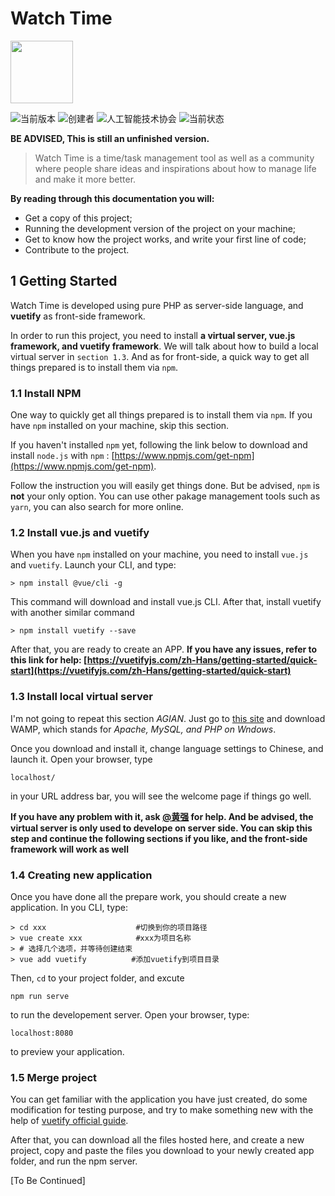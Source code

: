 # Watch Time


<img src="https://github.com/Owen-Tsai/watch-time/blob/master/logo/pinterest_profile_image.png?raw=true" style="width: 100px; height: 100px;">


![当前版本](https://img.shields.io/badge/version-0.0.1-red.svg) ![创建者](https://img.shields.io/badge/founder-%E8%94%A1%E4%BB%B2%E6%99%A8-orange.svg) ![人工智能技术协会](https://img.shields.io/badge/%E5%9B%9B%E5%B7%9D%E8%BD%BB%E5%8C%96%E5%B7%A5-AAIT-brightgreen.svg) ![当前状态](https://img.shields.io/badge/status-Unfinished-lightgrey.svg)

**BE ADVISED, This is still an unfinished version.**

> Watch Time is a time/task management tool as well as a community where people share ideas and inspirations about how to manage life and make it more better.

**By reading through this documentation you will:**
- Get a copy of this project;
- Running the development version of the project on your machine;
- Get to know how the project works, and write your first line of code;
- Contribute to the project.

## 1 Getting Started

Watch Time is developed using pure PHP as server-side language, and **vuetify** as front-side framework.

In order to run this project, you need to install **a virtual server, vue.js framework, and vuetify framework**. We will talk about how to build a local virtual server in `section 1.3`. And as for front-side, a quick way to get all things prepared is to install them via `npm`.

### 1.1 Install NPM

One way to quickly get all things prepared is to install them via `npm`. If you have `npm` installed on your machine, skip this section.

If you haven't installed `npm` yet, following the link below to download and install `node.js` with `npm` : [https://www.npmjs.com/get-npm](https://www.npmjs.com/get-npm).

Follow the instruction you will easily get things done. But be advised, `npm` is **not** your only option. You can use other pakage management tools such as `yarn`, you can also search for more online. 

### 1.2 Install vue.js and vuetify

When you have `npm` installed on your machine, you need to install `vue.js` and `vuetify`. Launch your CLI, and type:

```
> npm install @vue/cli -g
```

This command will download and install vue.js CLI. After that, install vuetify with another similar command

```
> npm install vuetify --save
```

After that, you are ready to create an APP. **If you have any issues, refer to this link for help: [https://vuetifyjs.com/zh-Hans/getting-started/quick-start](https://vuetifyjs.com/zh-Hans/getting-started/quick-start)**

### 1.3 Install local virtual server

I'm not going to repeat this section *AGIAN*. Just go to [this site](http://www.wampserver.com/) and download WAMP, which stands for *Apache, MySQL, and PHP on Wndows*. 

Once you download and install it, change language settings to Chinese, and launch it. Open your browser, type

```
localhost/
```

in your URL address bar, you will see the welcome page if things go well.

**If you have any problem with it, ask **[@黄强](#)** for help. And be advised, the virtual server is only used to develope on server side. You can skip this step and continue the following sections if you like, and the front-side framework will work as well**

### 1.4 Creating new application

Once you have done all the prepare work, you should create a new application. In you CLI, type: 

```
> cd xxx					#切换到你的项目路径
> vue create xxx			#xxx为项目名称
> # 选择几个选项，并等待创建结束
> vue add vuetify		   #添加vuetify到项目目录
```

Then, `cd` to your project folder, and excute

```npm run serve```

to run the developement server. Open your browser, type:

```
localhost:8080
```

to preview your application.

### 1.5 Merge project

You can get familiar with the application you have just created, do some modification for testing purpose, and try to make something new with the help of [vuetify official guide](https://vuetifyjs.com/zh-Hans/getting-started/quick-start).

After that, you can download all the files hosted here, and create a new project, copy and paste the files you download to your newly created app folder, and run the npm server.

[To Be Continued]
